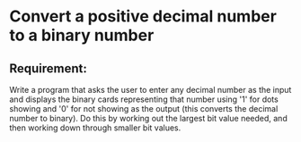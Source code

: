 # Convert a positive decimal number to a binary number

## Requirement:

Write a program that asks the user to enter any decimal number as the input
and displays the binary cards representing that number using '1' for dots
showing and '0' for not showing as the output (this converts the decimal
number to binary).
Do this by working out the largest bit value needed, and then working down
through smaller bit values.
